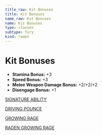 ```yaml
---
title_raw: Kit Bonuses
title: Kit Bonuses
name_raw: Kit Bonuses
name: Kit Bonuses
type: classes
subtype: fury
kind: raden
---
```


# Kit Bonuses

- **Stamina Bonus:** +3
- **Speed Bonus:** +3
- **Melee Weapon Damage Bonus:** +2/+2/+2
- **Disengage Bonus:** +1

[SIGNATURE ABILITY](./Signature%20Ability.md)

[DRIVING POUNCE](./Driving%20Pounce.md)

[GROWING RAGE](./Growing%20Rage.md)

[RADEN GROWING RAGE](./Raden%20Growing%20Rage.md)
